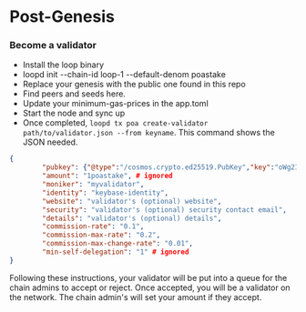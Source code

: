 # Post-Genesis

### Become a validator
* Install the loop binary
* loopd init <moniker> --chain-id loop-1 --default-denom poastake
* Replace your genesis with the public one found in this repo
* Find peers and seeds here.
* Update your minimum-gas-prices in the app.toml
* Start the node and sync up
* Once completed, `loopd tx poa create-validator path/to/validator.json --from keyname`. This command shows the JSON needed.
```json
{
        "pubkey": {"@type":"/cosmos.crypto.ed25519.PubKey","key":"oWg2ISpLF405Jcm2vXV+2v4fnjodh6aafuIdeoW+rUw="},
        "amount": "1poastake", # ignored
        "moniker": "myvalidator",
        "identity": "keybase-identity",
        "website": "validator's (optional) website",
        "security": "validator's (optional) security contact email",
        "details": "validator's (optional) details",
        "commission-rate": "0.1",
        "commission-max-rate": "0.2",
        "commission-max-change-rate": "0.01",
        "min-self-delegation": "1" # ignored
}
```

Following these instructions, your validator will be put into a queue for the chain admins to accept or reject. Once accepted, you will be a validator on the network.
The chain admin's will set your amount if they accept.